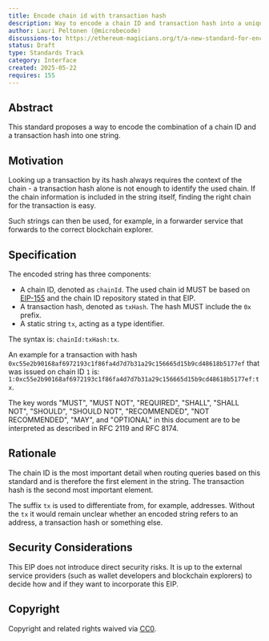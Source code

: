 ```yaml
---
title: Encode chain id with transaction hash
description: Way to encode a chain ID and transaction hash into a unique string format
author: Lauri Peltonen (@microbecode)
discussions-to: https://ethereum-magicians.org/t/a-new-standard-for-encoding-chain-id-transaction-hash/23782
status: Draft
type: Standards Track
category: Interface
created: 2025-05-22
requires: 155
---
```


## Abstract

This standard proposes a way to encode the combination of a chain ID and a transaction hash into one string.

## Motivation

Looking up a transaction by its hash always requires the context of the chain - a transaction hash alone is not enough to identify the used chain. If the chain information is included in the string itself, finding the right chain for the transaction is easy.

Such strings can then be used, for example, in a forwarder service that forwards to the correct blockchain explorer.

## Specification

The encoded string has three components:

- A chain ID, denoted as `chainId`. The used chain id MUST be based on [EIP-155](./eip-155) and the chain ID repository stated in that EIP.
- A transaction hash, denoted as `txHash`. The hash MUST include the `0x` prefix.
- A static string `tx`, acting as a type identifier.

The syntax is: `chainId:txHash:tx`.

An example for a transaction with hash `0xc55e2b90168af6972193c1f86fa4d7d7b31a29c156665d15b9cd48618b5177ef` that was issued on chain ID `1` is: `1:0xc55e2b90168af6972193c1f86fa4d7d7b31a29c156665d15b9cd48618b5177ef:tx`.

The key words "MUST", "MUST NOT", "REQUIRED", "SHALL", "SHALL NOT", "SHOULD", "SHOULD NOT", "RECOMMENDED", "NOT RECOMMENDED", "MAY", and "OPTIONAL" in this document are to be interpreted as described in RFC 2119 and RFC 8174.

## Rationale

The chain ID is the most important detail when routing queries based on this standard and is therefore the first element in the string. The transaction hash is the second most important element.

The suffix `tx` is used to differentiate from, for example, addresses. Without the `tx` it would remain unclear whether an encoded string refers to an address, a transaction hash or something else.

## Security Considerations

This EIP does not introduce direct security risks. It is up to the external service providers (such as wallet developers and blockchain explorers) to decide how and if they want to incorporate this EIP.

## Copyright

Copyright and related rights waived via [CC0](../LICENSE.md).
